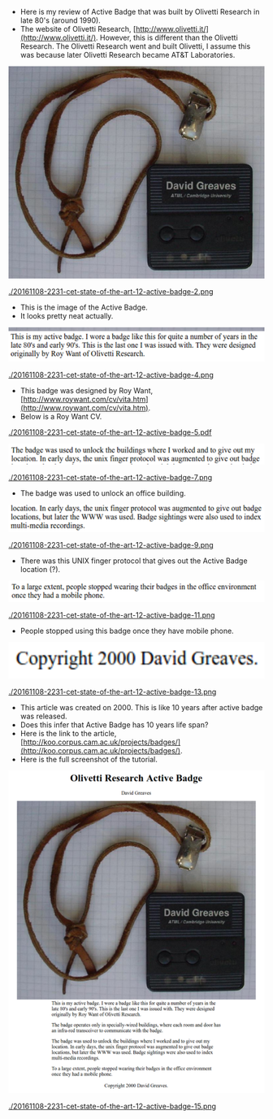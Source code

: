 * Here is my review of Active Badge that was built by Olivetti Research in late 80's (around 1990).
* The website of Olivetti Research, [http://www.olivetti.it/](http://www.olivetti.it/). However, this is different than the Olivetti Research. The Olivetti Research went and built Olivetti, I assume this was because later Olivetti Research became AT&T Laboratories.

![./20161108-2231-cet-state-of-the-art-12-active-badge-1.png](./20161108-2231-cet-state-of-the-art-12-active-badge-1.png)

[./20161108-2231-cet-state-of-the-art-12-active-badge-2.png](./20161108-2231-cet-state-of-the-art-12-active-badge-2.png)

* This is the image of the Active Badge.
* It looks pretty neat actually.

![./20161108-2231-cet-state-of-the-art-12-active-badge-3.png](./20161108-2231-cet-state-of-the-art-12-active-badge-3.png)

[./20161108-2231-cet-state-of-the-art-12-active-badge-4.png](./20161108-2231-cet-state-of-the-art-12-active-badge-4.png)

* This badge was designed by Roy Want, [http://www.roywant.com/cv/vita.htm](http://www.roywant.com/cv/vita.htm).
* Below is a Roy Want CV.

[./20161108-2231-cet-state-of-the-art-12-active-badge-5.pdf](./20161108-2231-cet-state-of-the-art-12-active-badge-5.pdf)

![./20161108-2231-cet-state-of-the-art-12-active-badge-6.png](./20161108-2231-cet-state-of-the-art-12-active-badge-6.png)

[./20161108-2231-cet-state-of-the-art-12-active-badge-7.png](./20161108-2231-cet-state-of-the-art-12-active-badge-7.png)

* The badge was used to unlock an office building.

![./20161108-2231-cet-state-of-the-art-12-active-badge-8.png](./20161108-2231-cet-state-of-the-art-12-active-badge-8.png)

[./20161108-2231-cet-state-of-the-art-12-active-badge-9.png](./20161108-2231-cet-state-of-the-art-12-active-badge-9.png)

* There was this UNIX finger protocol that gives out the Active Badge location (?).

![./20161108-2231-cet-state-of-the-art-12-active-badge-10.png](./20161108-2231-cet-state-of-the-art-12-active-badge-10.png)

[./20161108-2231-cet-state-of-the-art-12-active-badge-11.png](./20161108-2231-cet-state-of-the-art-12-active-badge-11.png)

* People stopped using this badge once they have mobile phone.

![./20161108-2231-cet-state-of-the-art-12-active-badge-12.png](./20161108-2231-cet-state-of-the-art-12-active-badge-12.png)

[./20161108-2231-cet-state-of-the-art-12-active-badge-13.png](./20161108-2231-cet-state-of-the-art-12-active-badge-13.png)

* This article was created on 2000. This is like 10 years after active badge was released.
* Does this infer that Active Badge has 10 years life span?
* Here is the link to the article, [http://koo.corpus.cam.ac.uk/projects/badges/](http://koo.corpus.cam.ac.uk/projects/badges/).
* Here is the full screenshot of the tutorial.

![./20161108-2231-cet-state-of-the-art-12-active-badge-14.png](./20161108-2231-cet-state-of-the-art-12-active-badge-14.png)

[./20161108-2231-cet-state-of-the-art-12-active-badge-15.png](./20161108-2231-cet-state-of-the-art-12-active-badge-15.png)